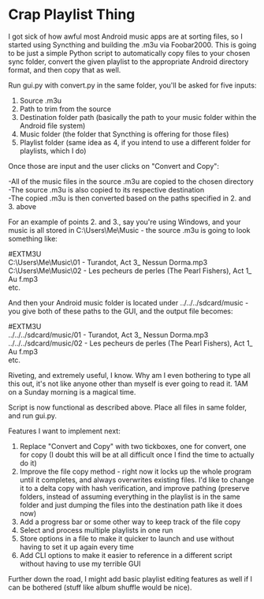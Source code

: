 # Crap Playlist Thing

I got sick of how awful most Android music apps are at sorting files, so I started using Syncthing and building the .m3u via Foobar2000. This is going to be just a simple Python script to automatically copy files to your chosen sync folder, convert the given playlist to the appropriate Android directory format, and then copy that as well. 

Run gui.py with convert.py in the same folder, you'll be asked for five inputs:

1. Source .m3u
2. Path to trim from the source
3. Destination folder path (basically the path to your music folder within the Android file system)
4. Music folder (the folder that Syncthing is offering for those files)
5. Playlist folder (same idea as 4, if you intend to use a different folder for playlists, which I do)

Once those are input and the user clicks on "Convert and Copy":

-All of the music files in the source .m3u are copied to the chosen directory  
-The source .m3u is also copied to its respective destination  
-The copied .m3u is then converted based on the paths specified in 2. and 3. above  

For an example of points 2. and 3., say you're using Windows, and your music is all stored in C:\Users\Me\Music - the source .m3u is going to look something like:

#EXTM3U  
C:\Users\Me\Music\01 - Turandot, Act 3_ Nessun Dorma.mp3  
C:\Users\Me\Music\02 - Les pecheurs de perles (The Pearl Fishers), Act 1_ Au f.mp3  
etc.

And then your Android music folder is located under ../../../sdcard/music - you give both of these paths to the GUI, and the output file becomes:

#EXTM3U  
../../../sdcard/music/01 - Turandot, Act 3_ Nessun Dorma.mp3  
../../../sdcard/music/02 - Les pecheurs de perles (The Pearl Fishers), Act 1_ Au f.mp3  
etc.

Riveting, and extremely useful, I know. Why am I even bothering to type all this out, it's not like anyone other than myself is ever going to read it. 1AM on a Sunday morning is a magical time. 

Script is now functional as described above. Place all files in same folder, and run gui.py.

Features I want to implement next:
1. Replace "Convert and Copy" with two tickboxes, one for convert, one for copy (I doubt this will be at all difficult once I find the time to actually do it)  
2. Improve the file copy method - right now it locks up the whole program until it completes, and always overwrites existing files. I'd like to change it to a delta copy with hash verification, and improve pathing (preserve folders, instead of assuming everything in the playlist is in the same folder and just dumping the files into the destination path like it does now)  
3. Add a progress bar or some other way to keep track of the file copy  
4. Select and process multiple playlists in one run  
5. Store options in a file to make it quicker to launch and use without having to set it up again every time  
6. Add CLI options to make it easier to reference in a different script without having to use my terrible GUI  

Further down the road, I might add basic playlist editing features as well if I can be bothered (stuff like album shuffle would be nice).
